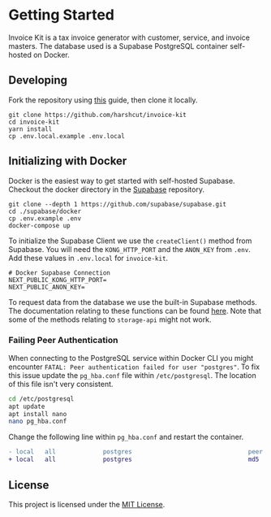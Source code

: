 # Getting Started

Invoice Kit is a tax invoice generator with customer, service, and invoice masters. The database used is a Supabase PostgreSQL container self-hosted on Docker.

## Developing

Fork the repository using [this](https://docs.github.com/en/github/getting-started-with-github/fork-a-repo) guide, then clone it locally.

```shell
git clone https://github.com/harshcut/invoice-kit
cd invoice-kit
yarn install
cp .env.local.example .env.local
```

## Initializing with Docker

Docker is the easiest way to get started with self-hosted Supabase. Checkout the docker directory in the [Supabase](https://github.com/supabase/supabase) repository.

```shell
git clone --depth 1 https://github.com/supabase/supabase.git
cd ./supabase/docker
cp .env.example .env
docker-compose up
```

To initialize the Supabase Client we use the `createClient()` method from Supabase. You will need the `KONG_HTTP_PORT` and the `ANON_KEY` from `.env`. Add these values in `.env.local` for `invoice-kit`.

```shell
# Docker Supabase Connection
NEXT_PUBLIC_KONG_HTTP_PORT=
NEXT_PUBLIC_ANON_KEY=
```

To request data from the database we use the built-in Supabase methods. The documentation relating to these functions can be found [here](https://supabase.com/docs/reference/javascript/select). Note that some of the methods relating to `storage-api` might not work.

### Failing Peer Authentication

When connecting to the PostgreSQL service within Docker CLI you might encounter `FATAL: Peer authentication failed for user "postgres"`. To fix this issue update the `pg_hba.conf` file within `/etc/postgresql`. The location of this file isn't very consistent.

```bash
cd /etc/postgresql
apt update
apt install nano
nano pg_hba.conf
```

Change the following line within `pg_hba.conf` and restart the container.

```diff
- local   all             postgres                                peer
+ local   all             postgres                                md5
```

## License

This project is licensed under the [MIT License](https://github.com/harshcut/invoice-kit/blob/main/LICENSE).
